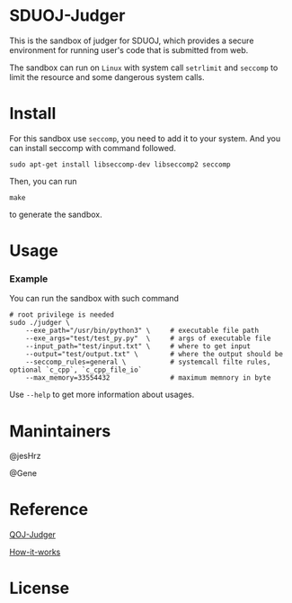 # SDUOJ-Judger

This is the sandbox of judger for SDUOJ, which provides a secure environment for running user's code that is submitted from web.

The sandbox can run on `Linux` with system call `setrlimit` and `seccomp` to limit the resource and some dangerous system calls.

# Install

For this sandbox use `seccomp`, you need to add it to your system. And you can install seccomp with command followed.

```
sudo apt-get install libseccomp-dev libseccomp2 seccomp
```

Then, you can run

```
make
```

to generate the sandbox.

# Usage

### Example

You can run the sandbox with such command

```
# root privilege is needed
sudo ./judger \
    --exe_path="/usr/bin/python3" \     # executable file path
    --exe_args="test/test_py.py"  \     # args of executable file
    --input_path="test/input.txt" \     # where to get input
    --output="test/output.txt" \        # where the output should be
    --seccomp_rules=general \           # systemcall filte rules, optional `c_cpp`, `c_cpp_file_io`
    --max_memory=33554432               # maximum memnory in byte
```

Use `--help` to get more information about usages.

# Manintainers

@jesHrz

@Gene

# Reference

[QOJ-Judger](https://github.com/QingdaoU/Judger)

[How-it-works](https://docs.onlinejudge.me/#/judger/how_it_works)

# License